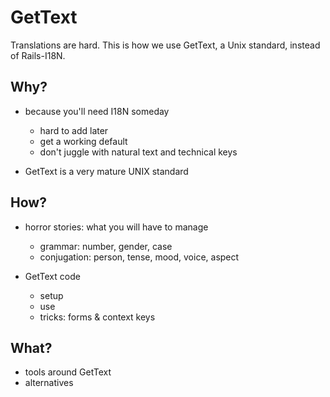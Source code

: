 # GetText
Translations are hard.
This is how we use GetText, a Unix standard, instead of Rails-I18N.

## Why?
* because you'll need I18N someday
    * hard to add later
    * get a working default
    * don't juggle with natural text and technical keys

* GetText is a very mature UNIX standard

## How?
* horror stories: what you will have to manage
    * grammar: number, gender, case
    * conjugation: person, tense, mood, voice, aspect

* GetText code
    * setup
    * use
    * tricks: forms & context keys

## What?
* tools around GetText
* alternatives



